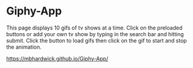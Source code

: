 # Giphy-App
This page displays 10 gifs of tv shows at a time. Click on the preloaded buttons or add your own tv show by typing in the search bar and hitting submit. Click the button to load gifs then click on the gif to start and stop the animation.  

https://mbhardwick.github.io/Giphy-App/